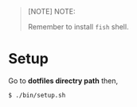 > [NOTE] NOTE:
>
> Remember to install `fish` shell.

# Setup

Go to **dotfiles directry path** then,

```fish
$ ./bin/setup.sh
```
